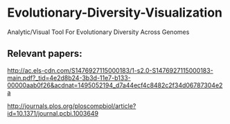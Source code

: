 # Evolutionary-Diversity-Visualization
 Analytic/Visual Tool For Evolutionary Diversity Across Genomes

## Relevant papers:
  http://ac.els-cdn.com/S1476927115000183/1-s2.0-S1476927115000183-main.pdf?_tid=4e2d8b24-3b3d-11e7-b133-00000aab0f26&acdnat=1495052194_d7a44ecf4c8482c2f34d06787304e2a 

  http://journals.plos.org/ploscompbiol/article?id=10.1371/journal.pcbi.1003649
